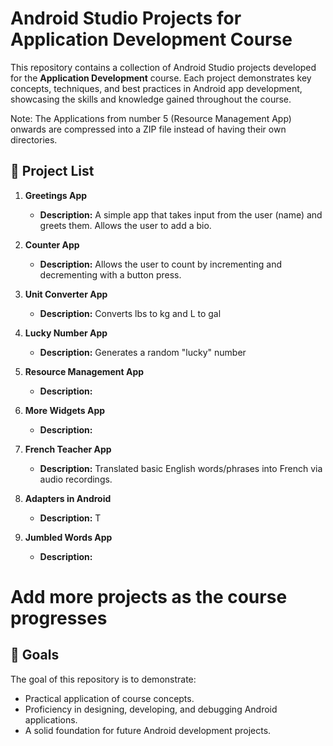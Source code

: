 # Android Studio Projects for Application Development Course  

This repository contains a collection of Android Studio projects developed for the **Application Development** course. Each project demonstrates key concepts, techniques, and best practices in Android app development, showcasing the skills and knowledge gained throughout the course.  

Note: The Applications from number 5 (Resource Management App) onwards are compressed into a ZIP file instead of having their own directories.

## 📂 Project List  
1. **Greetings App**  
   - **Description:** A simple app that takes input from the user (name) and greets them. Allows the user to add a bio.

2. **Counter App**  
   - **Description:** Allows the user to count by incrementing and decrementing with a button press.
  
3. **Unit Converter App**  
   - **Description:** Converts lbs to kg and L to gal
  
4. **Lucky Number App**
   - **Description:** Generates a random "lucky" number
  
5. **Resource Management App**
   - **Description:**

6. **More Widgets App**
   - **Description:**
  
7. **French Teacher App**
   - **Description:** Translated basic English words/phrases into French via audio recordings.
  
8. **Adapters in Android**
   - **Description:** T

9. **Jumbled Words App**
   - **Description:** 

# Add more projects as the course progresses

## 🌟 Goals  
The goal of this repository is to demonstrate:  
- Practical application of course concepts.  
- Proficiency in designing, developing, and debugging Android applications.  
- A solid foundation for future Android development projects.  

